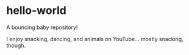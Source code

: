 # hello-world
A bouncing baby repository!

I enjoy snacking, dancing, and animals on YouTube... mostly snacking, though.  
